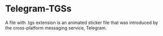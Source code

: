 # Telegram-TGSs

A file with .tgs extension is an animated sticker file that was introduced by the cross-platform messaging service, Telegram.
